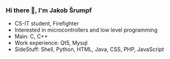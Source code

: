 ### Hi there 👋, I'm Jakob Šrumpf

- CS-IT student, Firefighter
- Interested in microcontrollers and low level programming
- Main: C, C++
- Work experience: Qt5, Mysql
- SideStuff: Shell, Python, HTML, Java, CSS, PHP, JavaScript

<!--
**Kikanon/Kikanon** is a ✨ _special_ ✨ repository because its `README.md` (this file) appears on your GitHub profile.

Here are some ideas to get you started:

- 🔭 I’m currently working on ...
- 🌱 I’m currently learning ...
- 👯 I’m looking to collaborate on ...
- 🤔 I’m looking for help with ...
- 💬 Ask me about ...
- 📫 How to reach me: ...
- 😄 Pronouns: ...
- ⚡ Fun fact: ...
-->
